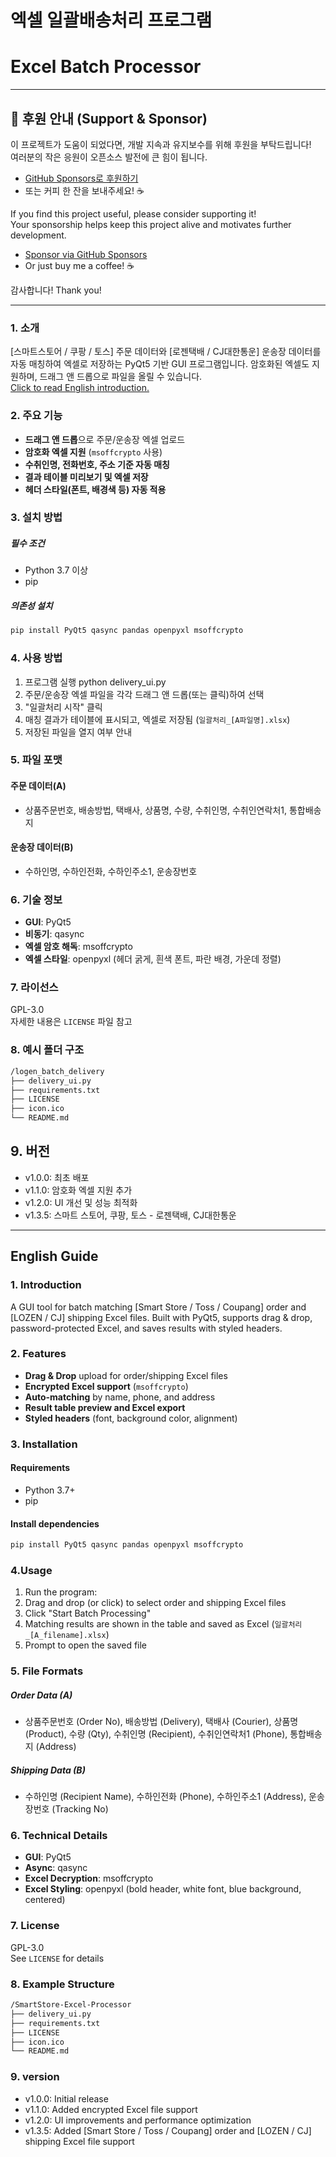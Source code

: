 # 엑셀 일괄배송처리 프로그램  
# Excel Batch Processor

---

## 🙏 후원 안내 (Support & Sponsor)

이 프로젝트가 도움이 되었다면, 개발 지속과 유지보수를 위해 후원을 부탁드립니다!  
여러분의 작은 응원이 오픈소스 발전에 큰 힘이 됩니다.

- [GitHub Sponsors로 후원하기](https://github.com/sponsors/cch230)
- 또는 커피 한 잔을 보내주세요! ☕

If you find this project useful, please consider supporting it!  
Your sponsorship helps keep this project alive and motivates further development.

- [Sponsor via GitHub Sponsors](https://github.com/sponsors/cch230)
- Or just buy me a coffee! ☕

감사합니다! Thank you!

---

### 1. 소개
[스마트스토어 / 쿠팡 / 토스] 주문 데이터와 [로젠택배 / CJ대한통운] 운송장 데이터를 자동 매칭하여 엑셀로 저장하는 PyQt5 기반 GUI 프로그램입니다. 암호화된 엑셀도 지원하며, 드래그 앤 드롭으로 파일을 올릴 수 있습니다.  
[Click to read English introduction.](#English-Guide)

   
### 2. 주요 기능
- **드래그 앤 드롭**으로 주문/운송장 엑셀 업로드
- **암호화 엑셀 지원** (`msoffcrypto` 사용)
- **수취인명, 전화번호, 주소 기준 자동 매칭**
- **결과 테이블 미리보기 및 엑셀 저장**
- **헤더 스타일(폰트, 배경색 등) 자동 적용**

### 3. 설치 방법
##### 필수 조건
- Python 3.7 이상
- pip

##### 의존성 설치
  ```bash
  pip install PyQt5 qasync pandas openpyxl msoffcrypto  
 ```

### 4. 사용 방법
1. 프로그램 실행
python delivery_ui.py
2. 주문/운송장 엑셀 파일을 각각 드래그 앤 드롭(또는 클릭)하여 선택
3. "일괄처리 시작" 클릭
4. 매칭 결과가 테이블에 표시되고, 엑셀로 저장됨 (`일괄처리_[A파일명].xlsx`)
5. 저장된 파일을 열지 여부 안내

### 5. 파일 포맷
#### 주문 데이터(A)
- 상품주문번호, 배송방법, 택배사, 상품명, 수량, 수취인명, 수취인연락처1, 통합배송지

#### 운송장 데이터(B)
- 수하인명, 수하인전화, 수하인주소1, 운송장번호

### 6. 기술 정보
- **GUI**: PyQt5
- **비동기**: qasync
- **엑셀 암호 해독**: msoffcrypto
- **엑셀 스타일**: openpyxl (헤더 굵게, 흰색 폰트, 파란 배경, 가운데 정렬)

### 7. 라이선스
GPL-3.0  
자세한 내용은 `LICENSE` 파일 참고


### 8. 예시 폴더 구조
  ```bash
/logen_batch_delivery  
├── delivery_ui.py  
├── requirements.txt   
├── LICENSE
├── icon.ico  
└── README.md  
 ```

## 9. 버전
- v1.0.0: 최초 배포
- v1.1.0: 암호화 엑셀 지원 추가
- v1.2.0: UI 개선 및 성능 최적화
- v1.3.5: 스마트 스토어, 쿠팡, 토스 - 로젠택배, CJ대한통운 
---

## English Guide

### 1. Introduction
A GUI tool for batch matching [Smart Store / Toss / Coupang] order and [LOZEN / CJ] shipping Excel files. Built with PyQt5, supports drag & drop, password-protected Excel, and saves results with styled headers.

### 2. Features
- **Drag & Drop** upload for order/shipping Excel files
- **Encrypted Excel support** (`msoffcrypto`)
- **Auto-matching** by name, phone, and address
- **Result table preview and Excel export**
- **Styled headers** (font, background color, alignment)

### 3. Installation
#### Requirements
- Python 3.7+
- pip

#### Install dependencies
  ```bash
  pip install PyQt5 qasync pandas openpyxl msoffcrypto  
 ```

### 4.Usage
1. Run the program:
2. Drag and drop (or click) to select order and shipping Excel files
3. Click "Start Batch Processing"
4. Matching results are shown in the table and saved as Excel (`일괄처리_[A_filename].xlsx`)
5. Prompt to open the saved file

### 5. File Formats
##### Order Data (A)
- 상품주문번호 (Order No), 배송방법 (Delivery), 택배사 (Courier), 상품명 (Product), 수량 (Qty), 수취인명 (Recipient), 수취인연락처1 (Phone), 통합배송지 (Address)

##### Shipping Data (B)
- 수하인명 (Recipient Name), 수하인전화 (Phone), 수하인주소1 (Address), 운송장번호 (Tracking No)

### 6. Technical Details
- **GUI**: PyQt5
- **Async**: qasync
- **Excel Decryption**: msoffcrypto
- **Excel Styling**: openpyxl (bold header, white font, blue background, centered)

### 7. License
GPL-3.0  
See `LICENSE` for details

### 8. Example Structure
 ```bash
/SmartStore-Excel-Processor  
├── delivery_ui.py  
├── requirements.txt   
├── LICENSE
├── icon.ico  
└── README.md  
 ```

### 9. version
- v1.0.0: Initial release
- v1.1.0: Added encrypted Excel file support
- v1.2.0: UI improvements and performance optimization
- v1.3.5: Added [Smart Store / Toss / Coupang] order and [LOZEN / CJ] shipping Excel file support

